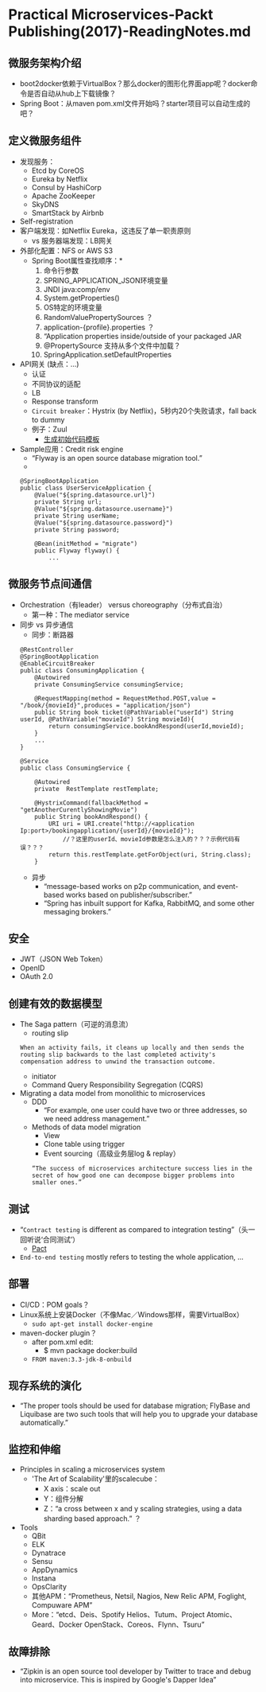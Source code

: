 # Practical Microservices-Packt Publishing(2017)-ReadingNotes.md

## 微服务架构介绍
* boot2docker依赖于VirtualBox？那么docker的图形化界面app呢？docker命令是否自动从hub上下载镜像？
* Spring Boot：从maven pom.xml文件开始吗？starter项目可以自动生成的吧？

## 定义微服务组件
* 发现服务：
	* Etcd by CoreOS
	* Eureka by Netflix
	* Consul by HashiCorp
	* Apache ZooKeeper
	* SkyDNS
	* SmartStack by Airbnb
* Self-registration
* 客户端发现：如Netflix Eureka，这违反了单一职责原则
	* vs 服务器端发现：LB网关
* 外部化配置：NFS or AWS S3
	* Spring Boot属性查找顺序：*
		1. 命令行参数
		2. SPRING_APPLICATION_JSON环境变量
		3. JNDI java:comp/env
		4. System.getProperties()
		5. OS特定的环境变量
		6. RandomValuePropertySources ？
		7. application-{profile}.properties ？
		8. “Application properties inside/outside of your packaged JAR
		9. @PropertySource 支持从多个文件中加载？
		10. SpringApplication.setDefaultProperties
* API网关 (缺点：...)
	* 认证
	* 不同协议的适配
	* LB
	* Response transform
	* `Circuit breaker`：Hystrix (by Netflix)，5秒内20个失败请求，fall back to dummy
	* 例子：Zuul
		* [生成初始代码模板](http://start.spring.io/)
* Sample应用：Credit risk engine
	* “Flyway is an open source database migration tool.”
	* 
	```
	@SpringBootApplication
	public class UserServiceApplication { 
	    @Value("${spring.datasource.url}") 
	    private String url; 
	    @Value("${spring.datasource.username}") 
	    private String userName; 
	    @Value("${spring.datasource.password}") 
	    private String password;

	    @Bean(initMethod = "migrate") 
    	public Flyway flyway() {
    		...
	```

## 微服务节点间通信
* Orchestration（有leader） versus choreography（分布式自治）
	* 第一种：The mediator service
* 同步 vs 异步通信
	* 同步：断路器
	```
	@RestController 
	@SpringBootApplication 
	@EnableCircuitBreaker 
 	public class ConsumingApplication {
 		@Autowired 
  		private ConsumingService consumingService; 
 
  		@RequestMapping(method = RequestMethod.POST,value = "/book/{movieId}",produces = "application/json") 
  		public String book ticket(@PathVariable("userId") String userId, @PathVariable("movieId") String movieId){ 
    		return consumingService.bookAndRespond(userId,movieId); 
  		}
  		...
 	}

	@Service 
	public class ConsumingService { 
	 
	 	@Autowired 
	   	private  RestTemplate restTemplate; 
	 
	 	@HystrixCommand(fallbackMethod = "getAnotherCurentlyShowingMovie") 
	  	public String bookAndRespond() { 
	    	URI uri = URI.create("http://<application Ip:port>/bookingapplication/{userId}/{movieId}");
	    		//？这里的userId、movieId参数是怎么注入的？？？示例代码有误？？？
	 		return this.restTemplate.getForObject(uri, String.class); 
	  	}
	```
	* 异步
		* “message-based works on p2p communication, and event-based works based on publisher/subscriber.”
		* “Spring has inbuilt support for Kafka, RabbitMQ, and some other messaging brokers.”

## 安全
* JWT（JSON Web Token）
* OpenID
* OAuth 2.0

## 创建有效的数据模型
* The Saga pattern（可逆的消息流）
	* routing slip
	```
	When an activity fails, it cleans up locally and then sends the routing slip backwards to the last completed activity's compensation address to unwind the transaction outcome.
	```
	* initiator
	* Command Query Responsibility Segregation (CQRS)
* Migrating a data model from monolithic to microservices
	* DDD
		* “For example, one user could have two or three addresses, so we need address management.”
	* Methods of data model migration
		* View
		* Clone table using trigger
		* Event sourcing（高级业务层log & replay）
		```
		“The success of microservices architecture success lies in the secret of how good one can decompose bigger problems into smaller ones.”
		```

## 测试
* “`Contract testing` is different as compared to integration testing”（头一回听说‘合同测试’）
	* [Pact](https://github.com/realestate-com-au/pact)
* `End-to-end testing` mostly refers to testing the whole application, ...

## 部署
* CI/CD：POM goals？
* Linux系统上安装Docker（不像Mac／Windows那样，需要VirtualBox）
	* `sudo apt-get install docker-engine`
* maven-docker plugin？
	* after pom.xml edit:
		* $ mvn package docker:build
	* `FROM maven:3.3-jdk-8-onbuild`

## 现存系统的演化
* “The proper tools should be used for database migration; FlyBase and Liquibase are two such tools that will help you to upgrade your database automatically.”

## 监控和伸缩
* Principles in scaling a microservices system
	* 'The Art of Scalability'里的scalecube：
		* X axis：scale out
		* Y：组件分解
		* Z：“a cross between x and y scaling strategies, using a data sharding based approach.” ？
* Tools
	* QBit
	* ELK
	* Dynatrace
	* Sensu
	* AppDynamics
	* Instana
	* OpsClarity
	* 其他APM：“Prometheus, Netsil, Nagios, New Relic APM, Foglight, Compuware APM”
	* More：“etcd、Deis、Spotify Helios、Tutum、Project Atomic、Geard、Docker OpenStack、Coreos、Flynn、Tsuru”

## 故障排除
* “Zipkin is an open source tool developer by Twitter to trace and debug into microservice. This is inspired by Google's Dapper Idea”

